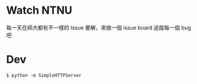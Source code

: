# Watch NTNU
每一天在師大都有不一樣的 Issue 要解，來做一個 issue board 追蹤每一個 bug 吧

# Dev
```
$ python -m SimpleHTTPServer
```
